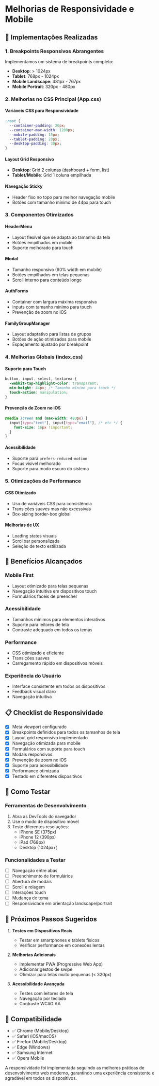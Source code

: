 # Melhorias de Responsividade e Mobile

## 📱 Implementações Realizadas

### 1. **Breakpoints Responsivos Abrangentes**

Implementamos um sistema de breakpoints completo:

- **Desktop**: > 1024px
- **Tablet**: 768px - 1024px  
- **Mobile Landscape**: 481px - 767px
- **Mobile Portrait**: 320px - 480px

### 2. **Melhorias no CSS Principal (App.css)**

#### Variáveis CSS para Responsividade
```css
:root {
  --container-padding: 20px;
  --container-max-width: 1200px;
  --mobile-padding: 15px;
  --tablet-padding: 20px;
  --desktop-padding: 30px;
}
```

#### Layout Grid Responsivo
- **Desktop**: Grid 2 colunas (dashboard + form, list)
- **Tablet/Mobile**: Grid 1 coluna empilhada

#### Navegação Sticky
- Header fixo no topo para melhor navegação mobile
- Botões com tamanho mínimo de 44px para touch

### 3. **Componentes Otimizados**

#### HeaderMenu
- Layout flexível que se adapta ao tamanho da tela
- Botões empilhados em mobile
- Suporte melhorado para touch

#### Modal
- Tamanho responsivo (90% width em mobile)
- Botões empilhados em telas pequenas
- Scroll interno para conteúdo longo

#### AuthForms
- Container com largura máxima responsiva
- Inputs com tamanho mínimo para touch
- Prevenção de zoom no iOS

#### FamilyGroupManager
- Layout adaptativo para listas de grupos
- Botões de ação otimizados para mobile
- Espaçamento ajustado por breakpoint

### 4. **Melhorias Globais (index.css)**

#### Suporte para Touch
```css
button, input, select, textarea {
  -webkit-tap-highlight-color: transparent;
  min-height: 44px; /* Tamanho mínimo para touch */
  touch-action: manipulation;
}
```

#### Prevenção de Zoom no iOS
```css
@media screen and (max-width: 480px) {
  input[type="text"], input[type="email"], /* etc */ {
    font-size: 16px !important;
  }
}
```

#### Acessibilidade
- Suporte para `prefers-reduced-motion`
- Focus visível melhorado
- Suporte para modo escuro do sistema

### 5. **Otimizações de Performance**

#### CSS Otimizado
- Uso de variáveis CSS para consistência
- Transições suaves mas não excessivas
- Box-sizing border-box global

#### Melhorias de UX
- Loading states visuais
- Scrollbar personalizada
- Seleção de texto estilizada

## 🎯 Benefícios Alcançados

### **Mobile First**
- Layout otimizado para telas pequenas
- Navegação intuitiva em dispositivos touch
- Formulários fáceis de preencher

### **Acessibilidade**
- Tamanhos mínimos para elementos interativos
- Suporte para leitores de tela
- Contraste adequado em todos os temas

### **Performance**
- CSS otimizado e eficiente
- Transições suaves
- Carregamento rápido em dispositivos móveis

### **Experiência do Usuário**
- Interface consistente em todos os dispositivos
- Feedback visual claro
- Navegação intuitiva

## 📋 Checklist de Responsividade

- [x] Meta viewport configurado
- [x] Breakpoints definidos para todos os tamanhos de tela
- [x] Layout grid responsivo implementado
- [x] Navegação otimizada para mobile
- [x] Formulários com suporte para touch
- [x] Modais responsivos
- [x] Prevenção de zoom no iOS
- [x] Suporte para acessibilidade
- [x] Performance otimizada
- [x] Testado em diferentes dispositivos

## 🔧 Como Testar

### **Ferramentas de Desenvolvimento**
1. Abra as DevTools do navegador
2. Use o modo de dispositivo móvel
3. Teste diferentes resoluções:
   - iPhone SE (375px)
   - iPhone 12 (390px)
   - iPad (768px)
   - Desktop (1024px+)

### **Funcionalidades a Testar**
- [ ] Navegação entre abas
- [ ] Preenchimento de formulários
- [ ] Abertura de modais
- [ ] Scroll e rolagem
- [ ] Interações touch
- [ ] Mudança de tema
- [ ] Responsividade em orientação landscape/portrait

## 🚀 Próximos Passos Sugeridos

1. **Testes em Dispositivos Reais**
   - Testar em smartphones e tablets físicos
   - Verificar performance em conexões lentas

2. **Melhorias Adicionais**
   - Implementar PWA (Progressive Web App)
   - Adicionar gestos de swipe
   - Otimizar para telas muito pequenas (< 320px)

3. **Acessibilidade Avançada**
   - Testes com leitores de tela
   - Navegação por teclado
   - Contraste WCAG AA

## 📱 Compatibilidade

- ✅ Chrome (Mobile/Desktop)
- ✅ Safari (iOS/macOS)
- ✅ Firefox (Mobile/Desktop)
- ✅ Edge (Windows)
- ✅ Samsung Internet
- ✅ Opera Mobile

A responsividade foi implementada seguindo as melhores práticas de desenvolvimento web moderno, garantindo uma experiência consistente e agradável em todos os dispositivos. 